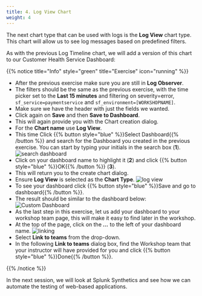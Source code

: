 ```yaml
---
title: 4. Log View Chart
weight: 4
---
```


The next chart type that can be used with logs is the **Log View** chart type. This chart will allow us to see log messages based on predefined filters.

As with the previous Log Timeline chart, we will add a version of this chart to our Customer Health Service Dashboard:

{{% notice title="Info" style="green" title="Exercise" icon="running" %}}

* After the previous exercise make sure you are still in **Log Observer**.
* The filters should be the same as the previous exercise, with the time picker set to the **Last 15 minutes** and filtering on severity=error, `sf_service=paymentservice` and `sf_environment=[WORKSHOPNAME]`.
* Make sure we have the header with just the fields we wanted.
* Click again on **Save** and then **Save to Dashboard**.
* This will again provide you with the Chart creation dialog.
* For the **Chart name** use **Log View**.
* This time Click {{% button style="blue" %}}Select Dashboard{{% /button %}} and search for the Dashboard you created in the previous exercise. You can start by typing your initials in the search box (**1**).
  ![search dashboard](../images/search-dashboard.png)
* Click on your dashboard name to highlight it (**2**) and click {{% button style="blue" %}}OK{{% /button %}} (**3**).
* This will return you to the create chart dialog.
* Ensure **Log View** is selected as the **Chart Type**.
  ![log view](../images/log-view.png?classes=left&width=30vw)
* To see your dashboard click {{% button style="blue" %}}Save and go to dashboard{{% /button %}}.
* The result should be similar to the dashboard below:
  ![Custom Dashboard](../images/log-observer-custom-dashboard.png)
* As the last step in this exercise, let us add your dashboard to your workshop team page, this will make it easy to find later in the workshop.
* At the top of the page, click on the ***...*** to the left of your dashboard name.
  ![linking](../images/linking.png)
* Select **Link to teams** from the drop-down.
* In the following **Link to teams** dialog box, find the Workshop team that your instructor will have provided for you and click {{% button style="blue" %}}Done{{% /button %}}.

{{% /notice %}}

In the next session, we will look at Splunk Synthetics and see how we can automate the testing of web-based applications.
